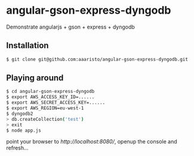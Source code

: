 angular-gson-express-dyngodb
===========================

Demonstrate angularjs + gson + express + dyngodb

## Installation

```sh
$ git clone git@github.com:aaaristo/angular-gson-express-dyngodb.git
```

## Playing around

```sh
$ cd angular-gson-express-dyngodb
$ export AWS_ACCESS_KEY_ID=......
$ export AWS_SECRET_ACCESS_KEY=......
$ export AWS_REGION=eu-west-1
$ dyngodb2
> db.createCollection('test')
> exit
$ node app.js
```

point your browser to *http://localhost:8080/*, openup the console and refresh...
